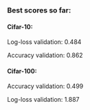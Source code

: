 
### Best scores so far:
 
#### Cifar-10:
Log-loss validation: 0.484

Accuracy validation: 0.862

#### Cifar-100:
  Accuracy validation: 0.499
  
  Log-loss validation: 1.887

